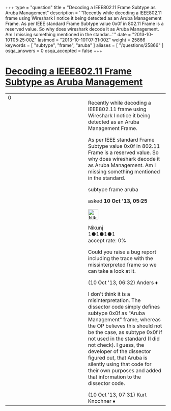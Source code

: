 +++
type = "question"
title = "Decoding a IEEE802.11 Frame Subtype as Aruba Management"
description = '''Recently while decoding a IEEE802.11 frame using Wireshark I notice it being detected as an Aruba Management Frame.  As per IEEE standard Frame Subtype value 0x0f in 802.11 Frame is a reserved value. So why does wireshark decode it as Aruba Management. Am I missing something mentioned in the standar...'''
date = "2013-10-10T05:25:00Z"
lastmod = "2013-10-10T07:31:00Z"
weight = 25866
keywords = [ "subtype", "frame", "aruba" ]
aliases = [ "/questions/25866" ]
osqa_answers = 0
osqa_accepted = false
+++

<div class="headNormal">

# [Decoding a IEEE802.11 Frame Subtype as Aruba Management](/questions/25866/decoding-a-ieee80211-frame-subtype-as-aruba-management)

</div>

<div id="main-body">

<div id="askform">

<table id="question-table" style="width:100%;"><colgroup><col style="width: 50%" /><col style="width: 50%" /></colgroup><tbody><tr class="odd"><td style="width: 30px; vertical-align: top"><div class="vote-buttons"><span id="post-25866-upvote" class="ajax-command post-vote up" rel="nofollow" title="I like this post (click again to cancel)"> </span><div id="post-25866-score" class="post-score" title="current number of votes">0</div><span id="post-25866-downvote" class="ajax-command post-vote down" rel="nofollow" title="I dont like this post (click again to cancel)"> </span> <span id="favorite-mark" class="ajax-command favorite-mark" rel="nofollow" title="mark/unmark this question as favorite (click again to cancel)"> </span><div id="favorite-count" class="favorite-count"></div></div></td><td><div id="item-right"><div class="question-body"><p>Recently while decoding a IEEE802.11 frame using Wireshark I notice it being detected as an Aruba Management Frame.</p><p>As per IEEE standard Frame Subtype value 0x0f in 802.11 Frame is a reserved value. So why does wireshark decode it as Aruba Management. Am I missing something mentioned in the standard.</p></div><div id="question-tags" class="tags-container tags"><span class="post-tag tag-link-subtype" rel="tag" title="see questions tagged &#39;subtype&#39;">subtype</span> <span class="post-tag tag-link-frame" rel="tag" title="see questions tagged &#39;frame&#39;">frame</span> <span class="post-tag tag-link-aruba" rel="tag" title="see questions tagged &#39;aruba&#39;">aruba</span></div><div id="question-controls" class="post-controls"></div><div class="post-update-info-container"><div class="post-update-info post-update-info-user"><p>asked <strong>10 Oct '13, 05:25</strong></p><img src="https://secure.gravatar.com/avatar/09330db20e638b5d8ec974c7f62c905d?s=32&amp;d=identicon&amp;r=g" class="gravatar" width="32" height="32" alt="Nikunj&#39;s gravatar image" /><p><span>Nikunj</span><br />
<span class="score" title="1 reputation points">1</span><span title="1 badges"><span class="badge1">●</span><span class="badgecount">1</span></span><span title="1 badges"><span class="silver">●</span><span class="badgecount">1</span></span><span title="1 badges"><span class="bronze">●</span><span class="badgecount">1</span></span><br />
<span class="accept_rate" title="Rate of the user&#39;s accepted answers">accept rate:</span> <span title="Nikunj has no accepted answers">0%</span></p></div></div><div id="comments-container-25866" class="comments-container"><span id="25875"></span><div id="comment-25875" class="comment"><div id="post-25875-score" class="comment-score"></div><div class="comment-text"><p>Could you raise a bug report including the trace with the missinterpreted frame so we can take a look at it.</p></div><div id="comment-25875-info" class="comment-info"><span class="comment-age">(10 Oct '13, 06:32)</span> <span class="comment-user userinfo">Anders ♦</span></div></div><span id="25881"></span><div id="comment-25881" class="comment"><div id="post-25881-score" class="comment-score"></div><div class="comment-text"><p>I don't think it is a misinterpretation. The dissector code simply defines subtype 0x0f as "Aruba Management" frame, whereas the OP believes this should not be the case, as subtype 0x0f if not used in the standard (I did not check). I guess, the developer of the dissector figured out, that Aruba is silently using that code for their own purposes and added that information to the dissector code.</p></div><div id="comment-25881-info" class="comment-info"><span class="comment-age">(10 Oct '13, 07:31)</span> <span class="comment-user userinfo">Kurt Knochner ♦</span></div></div></div><div id="comment-tools-25866" class="comment-tools"></div><div class="clear"></div><div id="comment-25866-form-container" class="comment-form-container"></div><div class="clear"></div></div></td></tr></tbody></table>

</div>

</div>

